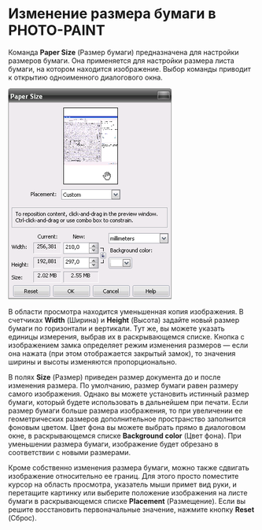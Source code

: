 # Изменение размера бумаги в PHOTO-PAINT

Команда **Paper Size** (Размер бумаги) предназначена для настройки размеров бумаги. Она применяется для настройки размера листа бумаги, на котором находится изображение. Выбор команды приводит к открытию одноименного диалогового окна.

![Изменение размера бумаги в PHOTO-PAINT](./dc2f9616-d05a-497a-875a-cd54f625afba.png)

В области просмотра находится уменьшенная копия изображения. В счетчиках **Width** (Ширина) и **Height** (Высота) задайте новый размер бумаги по горизонтали и вертикали. Тут же, вы можете указать единицы измерения, выбрав их в раскрывающемся списке. Кнопка с изображением замка определяет режим изменения размеров — если она нажата (при этом отображается закрытый замок), то значения ширины и высоты изменяются пропорционально.

В полях **Size** (Размер) приведен размер документа до и после изменения размера. По умолчанию, размер бумаги равен размеру самого изображения. Однако вы можете установить истинный размер бумаги, который будете использовать в дальнейшем при печати. Если размер бумаги больше размера изображения, то при увеличении ее геометрических размеров дополнительное пространство заполнится фоновым цветом. Цвет фона вы можете выбрать прямо в диалоговом окне, в раскрывающемся списке **Background color** (Цвет фона). При уменьшении размера бумаги, изображение будет обрезано в соответствии с новыми размерами.

Кроме собственно изменения размера бумаги, можно также сдвигать изображение относительно ее границ. Для этого просто поместите курсор на область просмотра, указатель мыши примет вид руки, и перетащите картинку или выберите положение изображения на листе бумаги в раскрывающемся списке **Placement** (Размещение). Если вы решите восстановить первоначальные значение, нажмите кнопку **Reset** (Сброс).